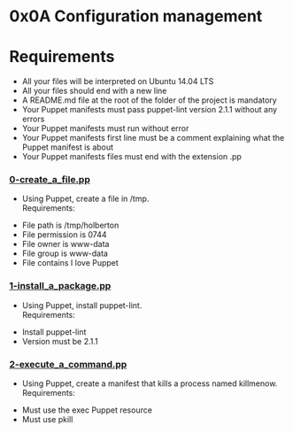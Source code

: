 # 0x0A Configuration management

# Requirements
* All your files will be interpreted on Ubuntu 14.04 LTS
* All your files should end with a new line
* A README.md file at the root of the folder of the project is mandatory
* Your Puppet manifests must pass puppet-lint version 2.1.1 without any errors
* Your Puppet manifests must run without error
* Your Puppet manifests first line must be a comment explaining what the Puppet manifest is about
* Your Puppet manifests files must end with the extension .pp

### [0-create_a_file.pp](./0-create_a_file.pp)
* Using Puppet, create a file in /tmp.  
Requirements:

- File path is /tmp/holberton
- File permission is 0744
- File owner is www-data
- File group is www-data
- File contains I love Puppet

### [1-install_a_package.pp](./1-install_a_package.pp)
* Using Puppet, install puppet-lint.  
Requirements:
- Install puppet-lint
- Version must be 2.1.1

### [2-execute_a_command.pp](./2-execute_a_command.pp)
* Using Puppet, create a manifest that kills a process named killmenow.  
Requirements:

- Must use the exec Puppet resource
- Must use pkill
